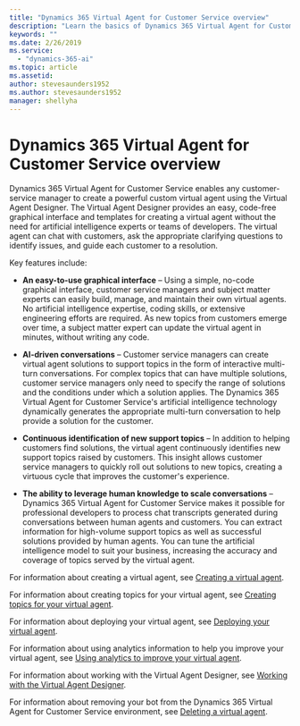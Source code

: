 ```yaml
---
title: "Dynamics 365 Virtual Agent for Customer Service overview"
description: "Learn the basics of Dynamics 365 Virtual Agent for Customer Service."
keywords: ""
ms.date: 2/26/2019
ms.service:
  - "dynamics-365-ai"
ms.topic: article
ms.assetid: 
author: stevesaunders1952
ms.author: stevesaunders1952
manager: shellyha
---
```


# Dynamics 365 Virtual Agent for Customer Service overview

Dynamics 365 Virtual Agent for Customer Service enables any customer-service manager to create a powerful custom virtual agent using the Virtual Agent Designer. The Virtual Agent Designer provides an easy, code-free graphical interface and templates for creating a virtual agent without the need for artificial intelligence experts or teams of developers. The virtual agent can chat with customers, ask the appropriate clarifying questions to identify issues, and guide each customer to a resolution.

Key features include:

* **An easy-to-use graphical interface** – Using a simple, no-code graphical interface, customer service managers and subject matter experts can easily build, manage, and maintain their own virtual agents. No artificial intelligence expertise, coding skills, or extensive engineering efforts are required. As new topics from customers emerge over time, a subject matter expert can update the virtual agent in minutes, without writing any code.

* **AI-driven conversations** – Customer service managers can create virtual agent solutions to support topics in the form of interactive multi-turn conversations. For complex topics that can have multiple solutions, customer service managers only need to specify the range of solutions and the conditions under which a solution applies. The Dynamics 365 Virtual Agent for Customer Service's artificial intelligence technology dynamically generates the appropriate multi-turn conversation to help provide a solution for the customer.

* **Continuous identification of new support topics** – In addition to helping customers find solutions, the virtual agent continuously identifies new support topics raised by customers. This insight allows customer service managers to quickly roll out solutions to new topics, creating a virtuous cycle that improves the customer's experience.

* **The ability to leverage human knowledge to scale conversations** – Dynamics 365 Virtual Agent for Customer Service makes it possible for professional developers to process chat transcripts generated during conversations between human agents and customers. You can extract information for high-volume support topics as well as successful solutions provided by human agents. You can tune the artificial intelligence model to suit your business, increasing the accuracy and coverage of topics served by the virtual agent.

For information about creating a virtual agent, see [Creating a virtual agent](getting-started-create-bot.md).

For information about creating topics for your virtual agent, see [Creating topics for your virtual agent](getting-started-create-topics.md).

For information about deploying your virtual agent, see [Deploying your virtual agent](getting-started-deploy.md).

For information about using analytics information to help you improve your virtual agent, see [Using analytics to improve your virtual agent](getting-started-analytics.md).

For information about working with the Virtual Agent Designer, see [Working with the Virtual Agent Designer](getting-started-bot-designer.md).

For information about removing your bot from the Dynamics 365 Virtual Agent for Customer Service environment, see [Deleting a virtual agent](getting-started-delete-bot.md).